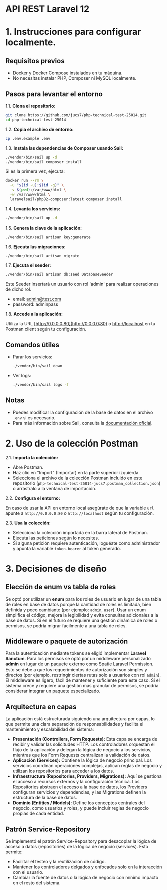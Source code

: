 # API REST Laravel 12

# 1. Instrucciones para configurar localmente.

## Requisitos previos

- Docker y Docker Compose instalados en tu máquina.
- No necesitas instalar PHP, Composer ni MySQL localmente.

## Pasos para levantar el entorno

1.1. **Clona el repositorio:**

   ```sh
   git clone https://github.com/jucs7/php-technical-test-25014.git
   cd php-technical-test-25014
   ```

1.2. **Copia el archivo de entorno:**

   ```sh
   cp .env.example .env
   ```

1.3. **Instala las dependencias de Composer usando Sail:**

   ```sh
   ./vendor/bin/sail up -d
   ./vendor/bin/sail composer install
   ```

   Si es la primera vez, ejecuta:

   ```sh
   docker run --rm \
     -u "$(id -u):$(id -g)" \
     -v $(pwd):/var/www/html \
     -w /var/www/html \
     laravelsail/php82-composer:latest composer install
   ```

1.4. **Levanta los servicios:**

   ```sh
   ./vendor/bin/sail up -d
   ```

1.5. **Genera la clave de la aplicación:**

   ```sh
   ./vendor/bin/sail artisan key:generate
   ```

1.6. **Ejecuta las migraciones:**

   ```sh
   ./vendor/bin/sail artisan migrate
   ```

1.7. **Ejecuta el seeder:**

   ```sh
   ./vendor/bin/sail artisan db:seed DatabaseSeeder
   ```
   Este Seeder insertará un usuario con rol 'admin' para realizar operaciones de dicho rol.
   - email: admin@test.com
   - password: adminpass


1.8. **Accede a la aplicación:**

   Utiliza la URL [http://0.0.0.0:80](http://0.0.0.0:80) o [http://localhost](http://localhost) en tu Postman client según tu configuración.

## Comandos útiles

- Parar los servicios:

  ```sh
  ./vendor/bin/sail down
  ```

- Ver logs:

  ```sh
  ./vendor/bin/sail logs -f
  ```

## Notas

- Puedes modificar la configuración de la base de datos en el archivo `.env` si es necesario.
- Para más información sobre Sail, consulta la [documentación oficial](https://laravel.com/docs/12.x/sail).

# 2. Uso de la colección Postman

2.1. **Importa la colección:**

   - Abre Postman.
   - Haz clic en "Import" (Importar) en la parte superior izquierda.
   - Selecciona el archivo de la colección Postman incluido en este repositorio (`php-technical-test-25014-jucs7.postman_collection.json`) o arrástralo a la ventana de importación.

2.2. **Configura el entorno:**

   En caso de usar la API en entorno local asegúrate de que la variable `url` apunte a `http://0.0.0.0:80` o `http://localhost` según tu configuración.

2.3. **Usa la colección:**

   - Selecciona la colección importada en la barra lateral de Postman.
   - Ejecuta las peticiones según lo necesites.
   - Si alguna petición requiere autenticación, loguéate como administrador y apunta la variable `token-bearer` al token generado.

# 3. Decisiones de diseño

## Elección de enum vs tabla de roles

Se optó por utilizar un **enum** para los roles de usuario en lugar de una tabla de roles en base de datos porque la cantidad de roles es limitada, bien definida y poco cambiante (por ejemplo: `admin`, `user`). Usar un enum simplifica el código, mejora la legibilidad y evita consultas adicionales a la base de datos. Si en el futuro se requiere una gestión dinámica de roles o permisos, se podría migrar fácilmente a una tabla de roles.

## Middleware o paquete de autorización

Para la autenticación mediante tokens se eligió implementar **Laravel Sanctum**. Para los permisos se optó por un middleware personalizado **admin** en lugar de un paquete externo como Spatie Laravel Permission. Esto se debe a que los requerimientos de autorización son simples y directos (por ejemplo, restringir ciertas rutas solo a usuarios con rol `admin`). El middleware es ligero, fácil de mantener y suficiente para este caso. Si el sistema crece y requiere una gestión más granular de permisos, se podría considerar integrar un paquete especializado.

## Arquitectura en capas

La aplicación está estructurada siguiendo una arquitectura por capas, lo que permite una clara separación de responsabilidades y facilita el mantenimiento y escalabilidad del sistema:

- **Presentación (Controllers, Form Requests):** Esta capa se encarga de recibir y validar las solicitudes HTTP. Los controladores orquestan el flujo de la aplicación y delegan la lógica de negocio a los servicios, mientras que los Form Requests centralizan la validación de datos.
- **Aplicación (Services):** Contiene la lógica de negocio principal. Los servicios coordinan operaciones complejas, aplican reglas de negocio y utilizan los repositorios para acceder a los datos.
- **Infraestructura (Repositories, Providers, Migrations):** Aquí se gestiona el acceso a recursos externos y la configuración técnica. Los Repositories abstraen el acceso a la base de datos, los Providers configuran servicios y dependencias, y las Migrations definen la estructura de la base de datos.
- **Dominio (Entities / Models):** Define los conceptos centrales del negocio, como usuarios y roles, y puede incluir reglas de negocio propias de cada entidad.

## Patrón Service-Repository

Se implementó el patrón Service-Repository para desacoplar la lógica de acceso a datos (repositories) de la lógica de negocio (services). Esto permite:
- Facilitar el testeo y la reutilización de código.
- Mantener los controladores delgados y enfocados solo en la interacción con el usuario.
- Cambiar la fuente de datos o la lógica de negocio con mínimo impacto en el resto del sistema.

